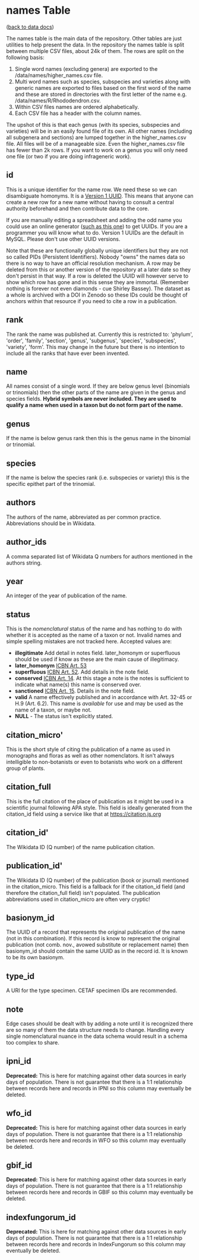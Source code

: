 # names Table 

([back to data docs](../README.md))

The names table is the main data of the repository. Other tables are just utilities to help present the data. In the repository the names table is split between multiple CSV files, about 24k of them. The rows are split on the following basis:

1. Single word names (excluding genera) are exported to the /data/names/higher_names.csv file.
2. Multi word names such as species, subspecies and varieties along with generic names are exported to files based on the first word of the name and these are stored in directories with the first letter of the name e.g. /data/names/R/Rhododendron.csv.
3. Within CSV files names are ordered alphabetically.
4. Each CSV file has a header with the column names.

The upshot of this is that each genus (with its species, subspecies and varieties) will be in an easily found file of its own. All other names (including all subgenera and sections) are lumped together in the higher_names.csv file. All files will be of a manageable size. Even the higher_names.csv file has fewer than 2k rows. If you want to work on a genus you will only need one file (or two if you are doing infrageneric work).

## id

This is a unique identifier for the name row. We need these so we can disambiguate homonyms. It is a [Version 1 UUID](https://en.wikipedia.org/wiki/Universally_unique_identifier#Version_1_(date-time_and_MAC_address)). This means that anyone can create a new row for a new name without having to consult a central authority beforehand and then contribute data to the core.

If you are manually editing a spreadsheet and adding the odd name you could use an online generator ([such as this one](https://www.uuidgenerator.net/)) to get UUIDs. If you are a programmer you will know what to do. Version 1 UUIDs are the default in MySQL. Please don't use other UUID versions.

Note that these are functionally globally unique identifiers but they are not so called PIDs (Persistent Identifiers). Nobody "owns" the names data so there is no way to have an official resolution mechanism. A row may be deleted from this or another version of the repository at a later date so they don't persist in that way. If a row is deleted the UUID will however serve to show which row has gone and in this sense they are immortal. (Remember nothing is forever not even diamonds - cue Shirley Bassey). The dataset as a whole is archived with a DOI in Zenodo so these IDs could be thought of anchors within that resource if you need to cite a row in a publication.

## rank

The rank the name was published at. Currently this is restricted to: 'phylum', 'order', 'family', 'section', 'genus', 'subgenus', 'species', 'subspecies', 'variety', 'form'. This may change in the future but there is no intention to include all the ranks that have ever been invented. 

## name

All names consist of a single word. If they are below genus level (binomials or trinomials) then the other parts of the name are given in the genus and species fields. **Hybrid symbols are never included. They are used to qualify a name when used in a taxon but do not form part of the name.** 

## genus

If the name is below genus rank then this is the genus name in the binomial or trinomial.

## species

If the name is below the species rank (i.e. subspecies or variety) this is the specific epithet part of the trinomial.

## authors

The authors of the name, abbreviated as per common practice. Abbreviations should be in Wikidata.

## author_ids

A comma separated list of Wikidata Q numbers for authors mentioned in the authors string.

## year

An integer of the year of publication of the name.

## status

This is the *nomenclatural* status of the name and has nothing to do with whether it is accepted as the name of a taxon or not.
Invalid names and simple spelling mistakes are not tracked here. Accepted values are:

- **illegitimate** Add detail in notes field. later_homonym or superfluous should be used if know as these are the main cause of illegitimacy.
- **later_homonym** [ICBN Art. 53](https://www.iapt-taxon.org/icbn/frameset/0058Ch5RejoNa53.htm)
- **superfluous** [ICBN Art. 52](https://www.iapt-taxon.org/icbn/frameset/0057Ch5RejoNa52.htm). Add details in the note field.
- **conserved** [ICBN Art. 14](https://www.iapt-taxon.org/icbn/frameset/0018Ch2Sec4a014.htm). At this stage a note is the notes is sufficient to indicate what name(s) this name is conserved over.
- **sanctioned** [ICBN Art. 15](https://www.iapt-taxon.org/icbn/frameset/0019Ch2Sec4a015.htm). Details in the note field.
- **valid** A name effectively published and in accordance with Art. 32-45 or H.9 (Art. 6.2). This name is *available* for use and may be used as the name of a taxon, or maybe not. 
- **NULL** - The status isn't explicitly stated.

## citation_micro'

This is the short style of citing the publication of a name as used in monographs and floras as well as other nomenclators. It isn't always intelligible to non-botanists or even to botanists who work on a different group of plants.  

## citation_full

This is the full citation of the place of publication as it might be used in a scientific journal following APA style. This field is ideally generated from the citation_id field using a service like that at https://citation.js.org

## citation_id'

The Wikidata ID (Q number) of the name publication citation.

## publication_id'

The Wikidata ID (Q number) of the publication (book or journal) mentioned in the citation_micro. This field is a fallback for if the citation_id field (and therefore the citation_full field) isn't populated. The publication abbreviations used in citation_micro are often very cryptic!

## basionym_id

The UUID of a record that represents the original publication of the name (not in this combination). If this record is know to represent the original publication (not comb. nov., avowed substitute or replacement name) then basionym_id should contain the same UUID as in the record id. It is known to be its own basionym.  

## type_id

A URI for the type specimen. CETAF specimen IDs are recommended.

## note

Edge cases should be dealt with by adding a note until it is recognized there are so many of them the data structure needs to change. Handling every single nomenclatural nuance in the data schema would result in a schema too complex to share.

## ipni_id

**Deprecated:** This is here for matching against other data sources in early days of population. There is not guarantee that there is a 1:1 relationship between records here and records in IPNI so this column may eventually be deleted.

## wfo_id

**Deprecated:** This is here for matching against other data sources in early days of population. There is not guarantee that there is a 1:1 relationship between records here and records in WFO so this column may eventually be deleted.

## gbif_id

**Deprecated:** This is here for matching against other data sources in early days of population. There is not guarantee that there is a 1:1 relationship between records here and records in GBIF so this column may eventually be deleted.

## indexfungorum_id

**Deprecated:** This is here for matching against other data sources in early days of population. There is not guarantee that there is a 1:1 relationship between records here and records in IndexFungorum so this column may eventually be deleted.



